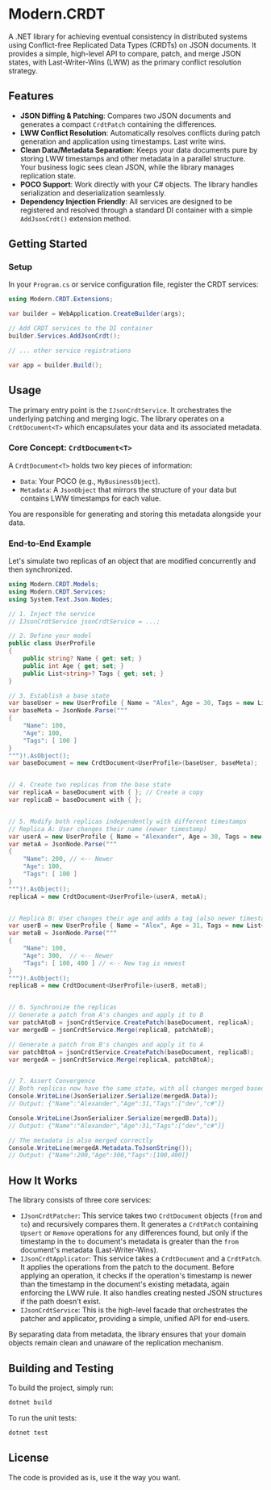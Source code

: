 # Modern.CRDT

A .NET library for achieving eventual consistency in distributed systems using Conflict-free Replicated Data Types (CRDTs) on JSON documents. It provides a simple, high-level API to compare, patch, and merge JSON states, with Last-Writer-Wins (LWW) as the primary conflict resolution strategy.

## Features

- **JSON Diffing & Patching**: Compares two JSON documents and generates a compact `CrdtPatch` containing the differences.
- **LWW Conflict Resolution**: Automatically resolves conflicts during patch generation and application using timestamps. Last write wins.
- **Clean Data/Metadata Separation**: Keeps your data documents pure by storing LWW timestamps and other metadata in a parallel structure. Your business logic sees clean JSON, while the library manages replication state.
- **POCO Support**: Work directly with your C# objects. The library handles serialization and deserialization seamlessly.
- **Dependency Injection Friendly**: All services are designed to be registered and resolved through a standard DI container with a simple `AddJsonCrdt()` extension method.

## Getting Started

<!---
(Maybe if I publish it)

### Installation

This library is intended to be used as a NuGet package. To add it to your project:

```bash
dotnet add package Modern.CRDT
```
--->

### Setup

In your `Program.cs` or service configuration file, register the CRDT services:

```csharp
using Modern.CRDT.Extensions;

var builder = WebApplication.CreateBuilder(args);

// Add CRDT services to the DI container
builder.Services.AddJsonCrdt();

// ... other service registrations

var app = builder.Build();
```

## Usage

The primary entry point is the `IJsonCrdtService`. It orchestrates the underlying patching and merging logic. The library operates on a `CrdtDocument<T>` which encapsulates your data and its associated metadata.

### Core Concept: `CrdtDocument<T>`

A `CrdtDocument<T>` holds two key pieces of information:
- `Data`: Your POCO (e.g., `MyBusinessObject`).
- `Metadata`: A `JsonObject` that mirrors the structure of your data but contains LWW timestamps for each value.

You are responsible for generating and storing this metadata alongside your data.

### End-to-End Example

Let's simulate two replicas of an object that are modified concurrently and then synchronized.

```csharp
using Modern.CRDT.Models;
using Modern.CRDT.Services;
using System.Text.Json.Nodes;

// 1. Inject the service
// IJsonCrdtService jsonCrdtService = ...;

// 2. Define your model
public class UserProfile
{
    public string? Name { get; set; }
    public int Age { get; set; }
    public List<string>? Tags { get; set; }
}

// 3. Establish a base state
var baseUser = new UserProfile { Name = "Alex", Age = 30, Tags = new List<string> { "dev" } };
var baseMeta = JsonNode.Parse("""
{
    "Name": 100,
    "Age": 100,
    "Tags": [ 100 ]
}
""")!.AsObject();
var baseDocument = new CrdtDocument<UserProfile>(baseUser, baseMeta);


// 4. Create two replicas from the base state
var replicaA = baseDocument with { }; // Create a copy
var replicaB = baseDocument with { };


// 5. Modify both replicas independently with different timestamps
// Replica A: User changes their name (newer timestamp)
var userA = new UserProfile { Name = "Alexander", Age = 30, Tags = new List<string> { "dev" } };
var metaA = JsonNode.Parse("""
{
    "Name": 200, // <-- Newer
    "Age": 100,
    "Tags": [ 100 ]
}
""")!.AsObject();
replicaA = new CrdtDocument<UserProfile>(userA, metaA);


// Replica B: User changes their age and adds a tag (also newer timestamps)
var userB = new UserProfile { Name = "Alex", Age = 31, Tags = new List<string> { "dev", "c#" } };
var metaB = JsonNode.Parse("""
{
    "Name": 100,
    "Age": 300,  // <-- Newer
    "Tags": [ 100, 400 ] // <-- New tag is newest
}
""")!.AsObject();
replicaB = new CrdtDocument<UserProfile>(userB, metaB);


// 6. Synchronize the replicas
// Generate a patch from A's changes and apply it to B
var patchAtoB = jsonCrdtService.CreatePatch(baseDocument, replicaA);
var mergedB = jsonCrdtService.Merge(replicaB, patchAtoB);

// Generate a patch from B's changes and apply it to A
var patchBtoA = jsonCrdtService.CreatePatch(baseDocument, replicaB);
var mergedA = jsonCrdtService.Merge(replicaA, patchBtoA);


// 7. Assert Convergence
// Both replicas now have the same state, with all changes merged based on LWW.
Console.WriteLine(JsonSerializer.Serialize(mergedA.Data));
// Output: {"Name":"Alexander","Age":31,"Tags":["dev","c#"]}

Console.WriteLine(JsonSerializer.Serialize(mergedB.Data));
// Output: {"Name":"Alexander","Age":31,"Tags":["dev","c#"]}

// The metadata is also merged correctly
Console.WriteLine(mergedA.Metadata.ToJsonString());
// Output: {"Name":200,"Age":300,"Tags":[100,400]}
```

## How It Works

The library consists of three core services:

-   `IJsonCrdtPatcher`: This service takes two `CrdtDocument` objects (`from` and `to`) and recursively compares them. It generates a `CrdtPatch` containing `Upsert` or `Remove` operations for any differences found, but only if the timestamp in the `to` document's metadata is greater than the `from` document's metadata (Last-Writer-Wins).
-   `IJsonCrdtApplicator`: This service takes a `CrdtDocument` and a `CrdtPatch`. It applies the operations from the patch to the document. Before applying an operation, it checks if the operation's timestamp is newer than the timestamp in the document's existing metadata, again enforcing the LWW rule. It also handles creating nested JSON structures if the path doesn't exist.
-   `IJsonCrdtService`: This is the high-level facade that orchestrates the patcher and applicator, providing a simple, unified API for end-users.

By separating data from metadata, the library ensures that your domain objects remain clean and unaware of the replication mechanism.

## Building and Testing

To build the project, simply run:

```bash
dotnet build
```

To run the unit tests:

```bash
dotnet test
```

## License
The code is provided as is, use it the way you want.